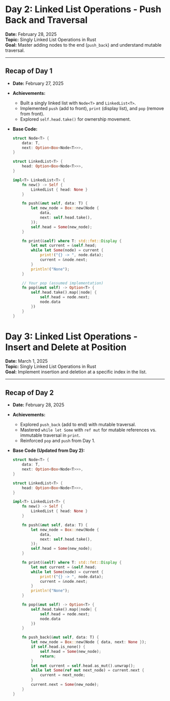 # Day 2: Linked List Operations - Push Back and Traversal

**Date:** February 28, 2025  
**Topic:** Singly Linked List Operations in Rust  
**Goal:** Master adding nodes to the end (`push_back`) and understand mutable traversal.

---

## Recap of Day 1

- **Date:** February 27, 2025
- **Achievements:**
  - Built a singly linked list with `Node<T>` and `LinkedList<T>`.
  - Implemented `push` (add to front), `print` (display list), and `pop` (remove from front).
  - Explored `self.head.take()` for ownership movement.
- **Base Code:**

  ```rust
  struct Node<T> {
      data: T,
      next: Option<Box<Node<T>>>,
  }

  struct LinkedList<T> {
      head: Option<Box<Node<T>>>,
  }

  impl<T> LinkedList<T> {
      fn new() -> Self {
          LinkedList { head: None }
      }

      fn push(&mut self, data: T) {
          let new_node = Box::new(Node {
              data,
              next: self.head.take(),
          });
          self.head = Some(new_node);
      }

      fn print(&self) where T: std::fmt::Display {
          let mut current = &self.head;
          while let Some(node) = current {
              print!("{} -> ", node.data);
              current = &node.next;
          }
          println!("None");
      }

      // Your pop (assumed implementation)
      fn pop(&mut self) -> Option<T> {
          self.head.take().map(|node| {
              self.head = node.next;
              node.data
          })
      }
  }
  ```

# Day 3: Linked List Operations - Insert and Delete at Position

**Date:** March 1, 2025  
**Topic:** Singly Linked List Operations in Rust  
**Goal:** Implement insertion and deletion at a specific index in the list.

---

## Recap of Day 2

- **Date:** February 28, 2025
- **Achievements:**
  - Explored `push_back` (add to end) with mutable traversal.
  - Mastered `while let Some` with `ref mut` for mutable references vs. immutable traversal in `print`.
  - Reinforced `pop` and `push` from Day 1.
- **Base Code (Updated from Day 2):**

  ```rust
  struct Node<T> {
      data: T,
      next: Option<Box<Node<T>>>,
  }

  struct LinkedList<T> {
      head: Option<Box<Node<T>>>,
  }

  impl<T> LinkedList<T> {
      fn new() -> Self {
          LinkedList { head: None }
      }

      fn push(&mut self, data: T) {
          let new_node = Box::new(Node {
              data,
              next: self.head.take(),
          });
          self.head = Some(new_node);
      }

      fn print(&self) where T: std::fmt::Display {
          let mut current = &self.head;
          while let Some(node) = current {
              print!("{} -> ", node.data);
              current = &node.next;
          }
          println!("None");
      }

      fn pop(&mut self) -> Option<T> {
          self.head.take().map(|node| {
              self.head = node.next;
              node.data
          })
      }

      fn push_back(&mut self, data: T) {
          let new_node = Box::new(Node { data, next: None });
          if self.head.is_none() {
              self.head = Some(new_node);
              return;
          }
          let mut current = self.head.as_mut().unwrap();
          while let Some(ref mut next_node) = current.next {
              current = next_node;
          }
          current.next = Some(new_node);
      }
  }
  ```
